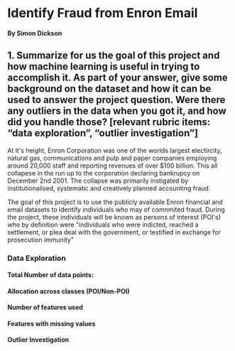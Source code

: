 # Identify Fraud from Enron Email

#### By Simon Dickson

## 1. Summarize for us the goal of this project and how machine learning is useful in trying to accomplish it. As part of your answer, give some background on the dataset and how it can be used to answer the project question. Were there any outliers in the data when you got it, and how did you handle those?  [relevant rubric items: “data exploration”, “outlier investigation”]

At it's height, Enron Corporation was one of the worlds largest electircity, natural gas, communications and pulp and paper companies employing around 20,000 staff and reporting revenues of over $100 billion. This all collapese in the run up to the corporation declaring bankrupcy on December 2nd 2001. The collapse was primarily instigated by institutionalised, systematic and creatively planned accounting fraud.

The goal of this project is to use the publicly available Enron financial and email datasets to identify individuals who may of comnmited fraud. During the project, these individuals will be known as persons of interest (POI's) who by definition were "individuals who were indicted, reached a settlement, or plea deal with the government, or testified in exchange for prosecution immunity"

### Data Exploration

#### Total Number of data points:

#### Allocation across classes (POI/Non-POI)

#### Number of features used

#### Features with missing values



#### Outlier Investigation


